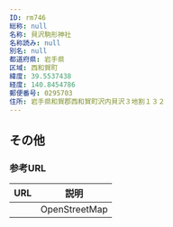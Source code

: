 ```yaml
---
ID: rm746
総称: null
名称: 貝沢駒形神社
名称読み: null
別名: null
都道府県: 岩手県
区域: 西和賀町
緯度: 39.5537438
経度: 140.8454786
郵便番号: 0295703
住所: 岩手県和賀郡西和賀町沢内貝沢３地割１３２
---
```


## その他

### 参考URL

| URL | 説明          |
| --- | ------------- |
|     | OpenStreetMap |
